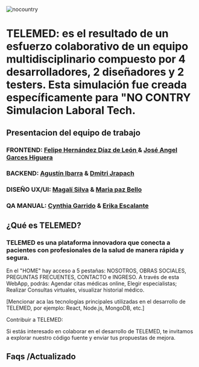 ![nocountry](https://github.com/user-attachments/assets/1944147c-7df8-4ca4-8299-0dce040c1218)

# TELEMED: es el resultado de un esfuerzo colaborativo de un equipo multidisciplinario compuesto por 4 desarrolladores, 2 diseñadores y 2 testers. Esta simulación fue creada específicamente para "NO CONTRY Simulacion Laboral Tech.

## <p>Presentacion del equipo de trabajo <br>

### FRONTEND: [Felipe Hernández Díaz de León ](https://github.com/fhdzleon) & [José Angel Garces Higuera](https://github.com/Chech3)

### BACKEND: [Agustín Ibarra](https://github.com/Agustin-Ibarra) & [Dmitri Jrapach](https://github.com/DmitriJrapach)

### DISEÑO UX/UI: [Magalí Silva](https://github.com/MagaliS-UXUI) & [Maria paz Bello](https://www.behance.net/mariapazbello)

### QA MANUAL: [Cynthia Garrido](https://www.linkedin/in/cynthia-garrido) & [Erika Escalante](https://github.com/Kaeri1708)

## ¿Qué es TELEMED?

### TELEMED es una plataforma innovadora que conecta a pacientes con profesionales de la salud de manera rápida y segura.

En el "HOME" hay acceso a 5 pestañas: NOSOTROS, OBRAS SOCIALES, PREGUNTAS FRECUENTES, CONTACTO e INGRESO.
A través de esta WebApp, podrás:
Agendar citas médicas online, Elegir especialistas; Realizar Consultas virtuales, visualizar historial médico.

[Mencionar aca las tecnologías principales utilizadas en el desarrollo de TELEMED, por ejemplo: React, Node.js, MongoDB, etc.]

Contribuir a TELEMED:

Si estás interesado en colaborar en el desarrollo de TELEMED, te invitamos a explorar nuestro código fuente y enviar tus propuestas de mejora.

## Faqs /Actualizado
